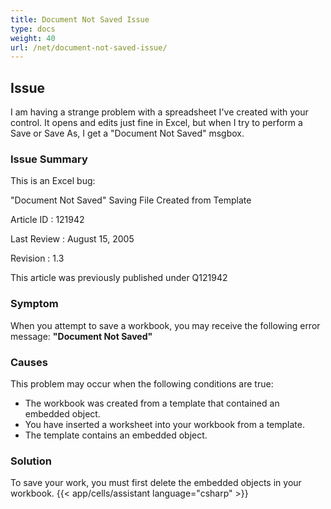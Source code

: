 ```yaml
---
title: Document Not Saved Issue
type: docs
weight: 40
url: /net/document-not-saved-issue/
---
```


## **Issue**
I am having a strange problem with a spreadsheet I've created with your control. It opens and edits just fine in Excel, but when I try to perform a Save or Save As, I get a "Document Not Saved" msgbox.
### **Issue Summary**
This is an Excel bug: 

"Document Not Saved" Saving File Created from Template

Article ID : 121942

Last Review : August 15, 2005

Revision : 1.3

This article was previously published under Q121942
### **Symptom**
When you attempt to save a workbook, you may receive the following error message: **"Document Not Saved"**
### **Causes**
This problem may occur when the following conditions are true:

- The workbook was created from a template that contained an embedded object.
- You have inserted a worksheet into your workbook from a template.
- The template contains an embedded object.
### **Solution**
To save your work, you must first delete the embedded objects in your workbook.
{{< app/cells/assistant language="csharp" >}}